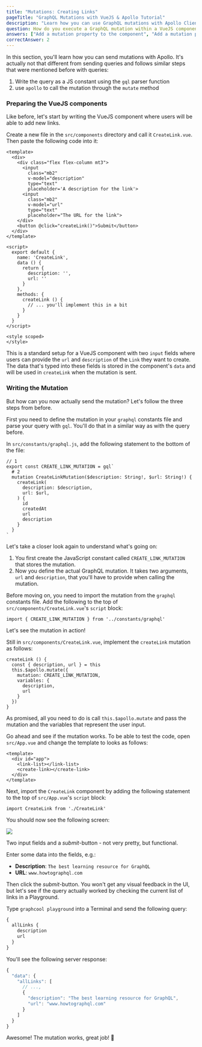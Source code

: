 ```yaml
---
title: "Mutations: Creating Links"
pageTitle: "GraphQL Mutations with VueJS & Apollo Tutorial"
description: "Learn how you can use GraphQL mutations with Apollo Client. Use Apollo's `mutate` method to define and send mutations."
question: How do you execute a GraphQL mutation within a VueJS component?
answers: ["Add a mutation property to the component", "Add a mutation property to the component's apollo object", "Call this.$apollo.mutate within a method", "You can not execute a mutation within a VueJS component"]
correctAnswer: 2
---
```


In this section, you'll learn how you can send mutations with Apollo. It's actually not that different from sending queries and follows similar steps that were mentioned before with queries:

1. Write the query as a JS constant using the `gql` parser function
2. use `apollo` to call the mutation through the `mutate` method


### Preparing the VueJS components

Like before, let's start by writing the VueJS component where users will be able to add new links.

<Instruction>

Create a new file in the `src/components` directory and call it `CreateLink.vue`. Then paste the following code into it:

```js(path=".../hackernews-vue-apollo/src/components/CreateLink.vue")
<template>
  <div>
    <div class="flex flex-column mt3">
      <input
        class="mb2"
        v-model="description"
        type="text"
        placeholder='A description for the link'>
      <input
        class="mb2"
        v-model="url"
        type="text"
        placeholder="The URL for the link">
    </div>
    <button @click="createLink()">Submit</button>
  </div>
</template>

<script>
  export default {
    name: 'CreateLink',
    data () {
      return {
        description: '',
        url: ''
      }
    },
    methods: {
      createLink () {
        // ... you'll implement this in a bit
      }
    }
  }
</script>

<style scoped>
</style>
```

</Instruction>


This is a standard setup for a VueJS component with two `input` fields where users can provide the `url` and `description` of the `Link` they want to create. The data that's typed into these fields is stored in the component's `data` and will be used in `createLink` when the mutation is sent.

### Writing the Mutation

But how can you now actually send the mutation? Let's follow the three steps from before.

First you need to define the mutation in your `graphql` constants file and parse your query with `gql`. You'll do that in a similar way as with the query before.

<Instruction>

In `src/constants/graphql.js`, add the following statement to the bottom of the file:

```js(path=".../hackernews-vue-apollo/src/constants/graphql.js")
// 1
export const CREATE_LINK_MUTATION = gql`
  # 2
  mutation CreateLinkMutation($description: String!, $url: String!) {
    createLink(
      description: $description,
      url: $url,
    ) {
      id
      createdAt
      url
      description
    }
  }
`
```

</Instruction>


Let's take a closer look again to understand what's going on:

1. You first create the JavaScript constant called `CREATE_LINK_MUTATION ` that stores the mutation.
2. Now you define the actual GraphQL mutation. It takes two arguments, `url` and `description`, that you'll have to provide when calling the mutation.

<Instruction>

Before moving on, you need to import the mutation from the `graphql` constants file. Add the following to the top of `src/components/CreateLink.vue`'s `script` block:

```js(path=".../hackernews-vue-apollo/src/components/CreateLink.vue")
import { CREATE_LINK_MUTATION } from '../constants/graphql'
```

</Instruction>

Let's see the mutation in action!


<Instruction>

Still in `src/components/CreateLink.vue`, implement the `createLink` mutation as follows:

```js(path=".../hackernews-vue-apollo/src/components/CreateLink.vue")
createLink () {
  const { description, url } = this
  this.$apollo.mutate({
    mutation: CREATE_LINK_MUTATION,
    variables: {
      description,
      url
    }
  })
}
```

</Instruction>


As promised, all you need to do is call `this.$apollo.mutate` and pass the mutation and the variables that represent the user input.

<Instruction>

Go ahead and see if the mutation works. To be able to test the code, open `src/App.vue` and change the template to looks as follows:

```html(path=".../hackernews-vue-apollo/src/App.vue")
<template>
  <div id="app">
    <link-list></link-list>
    <create-link></create-link>
  </div>
</template>
```

</Instruction>

<Instruction>

Next, import the `CreateLink` component by adding the following statement to the top of `src/App.vue`'s `script` block:

```js(path=".../hackernews-vue-apollo/src/App.vue")
import CreateLink from './CreateLink'
```

</Instruction>

You should now see the following screen:

![](http://imgur.com/AJNlEfj.png)

Two input fields and a _submit_-button - not very pretty, but functional.

Enter some data into the fields, e.g.:

- **Description**: `The best learning resource for GraphQL`
- **URL**: `www.howtographql.com`

Then click the _submit_-button. You won't get any visual feedback in the UI, but let's see if the query actually worked by checking the current list of links in a Playground.

<Instruction>

Type `graphcool playground` into a Terminal and send the following query:

```graphql
{
  allLinks {
    description
    url
  }
}
```

</Instruction>

You'll see the following server response:

```js
{
  "data": {
    "allLinks": [
      // ...,
      {
        "description": "The best learning resource for GraphQL",
        "url": "www.howtographql.com"
      }
    ]
  }
}
```

Awesome! The mutation works, great job! 💪
